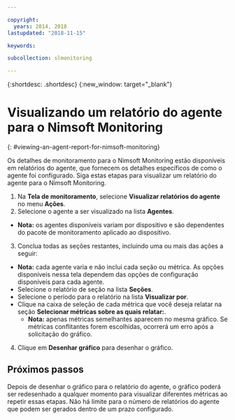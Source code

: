 ```yaml
---

copyright:
  years: 2014, 2018
lastupdated: "2018-11-15"

keywords:

subcollection: slmonitoring

---
```


{:shortdesc: .shortdesc}
{:new_window: target="_blank"}

# Visualizando um relatório do agente para o Nimsoft Monitoring
{: #viewing-an-agent-report-for-nimsoft-monitoring}

Os detalhes de monitoramento para o Nimsoft Monitoring estão disponíveis em relatórios do agente, que fornecem os detalhes específicos de como o agente foi configurado. Siga estas etapas para visualizar um relatório do agente para o Nimsoft Monitoring.

1. Na **Tela de monitoramento**, selecione **Visualizar relatórios do agente** no menu **Ações**.
2. Selecione o agente a ser visualizado na lista **Agentes**.
  * **Nota:** os agentes disponíveis variam por dispositivo e são dependentes do
pacote de monitoramento aplicado ao dispositivo.
3. Conclua todas as seções restantes, incluindo uma ou mais das ações a seguir:
  * **Nota:** cada agente varia e não inclui cada seção ou métrica. As opções disponíveis nessa tela dependem das opções de configuração disponíveis para cada agente.
  * Selecione o relatório de seção na lista **Seções**.
  * Selecione o período para o relatório na lista **Visualizar por**.
  * Clique na caixa de seleção de cada métrica que você deseja relatar na seção **Selecionar métricas sobre as quais relatar:**.
    * **Nota:** apenas métricas semelhantes aparecem no mesma gráfico. Se métricas conflitantes forem escolhidas, ocorrerá um erro após a solicitação do gráfico.
4. Clique em **Desenhar gráfico** para desenhar o gráfico.

## Próximos passos

Depois de desenhar o gráfico para o relatório do agente, o gráfico poderá ser redesenhado a qualquer momento para visualizar diferentes métricas ao repetir essas etapas. Não
há limite para o número de relatórios do agente que podem ser gerados dentro de um prazo configurado.
